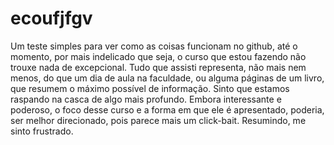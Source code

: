 # ecoufjfgv
Um teste simples para ver como as coisas funcionam no github, até o momento, por mais indelicado que seja, o curso que estou fazendo não trouxe nada de excepcional. Tudo que assisti representa, não mais nem menos, do que um dia de aula na faculdade, ou alguma páginas de um livro, que resumem o máximo possível de informação. Sinto que estamos raspando na casca de algo mais profundo. Embora interessante e poderoso, o foco desse curso e a forma em que ele é apresentado, poderia, ser melhor direcionado, pois parece mais um click-bait. Resumindo, me sinto frustrado.
